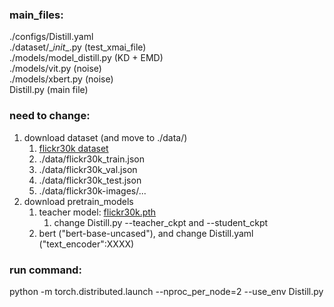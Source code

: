 

### main_files:
./configs/Distill.yaml  <br/>
./dataset/\__init__.py          (test_xmai_file)              <br/>
./models/model_distill.py       (KD + EMD)                    <br/>
./models/vit.py                 (noise)                       <br/>
./models/xbert.py               (noise)                       <br/>
Distill.py                      (main file)                   <br/>


### need to change:
1. download dataset (and move to ./data/)
   1. [flickr30k dataset](https://one-peace-shanghai.oss-accelerate.aliyuncs.com/one_peace_datasets/flickr30k.zip)
   2. ./data/flickr30k_train.json
   3. ./data/flickr30k_val.json
   4. ./data/flickr30k_test.json
   5. ./data/flickr30k-images/...
2. download pretrain_models
   1. teacher model: [flickr30k.pth](https://storage.googleapis.com/sfr-pcl-data-research/ALBEF/flickr30k.pth)
      1. change Distill.py --teacher_ckpt and --student_ckpt
   2. bert ("bert-base-uncased"), and change Distill.yaml ("text_encoder":XXXX)


### run command:
python -m torch.distributed.launch --nproc_per_node=2 --use_env Distill.py

